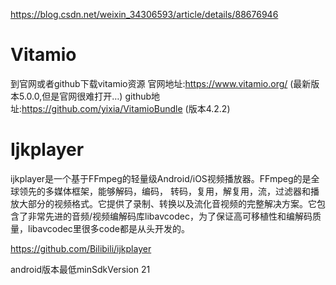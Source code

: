 https://blog.csdn.net/weixin_34306593/article/details/88676946

# Vitamio

到官网或者github下载vitamio资源
官网地址:https://www.vitamio.org/ (最新版本5.0.0,但是官网很难打开…)
github地址:https://github.com/yixia/VitamioBundle (版本4.2.2)


# Ijkplayer

ijkplayer是一个基于FFmpeg的轻量级Android/iOS视频播放器。FFmpeg的是全球领先的多媒体框架，能够解码，编码， 转码，复用，解复用，流，过滤器和播放大部分的视频格式。它提供了录制、转换以及流化音视频的完整解决方案。它包含了非常先进的音频/视频编解码库libavcodec，为了保证高可移植性和编解码质量，libavcodec里很多code都是从头开发的。

https://github.com/Bilibili/ijkplayer

android版本最低minSdkVersion 21





